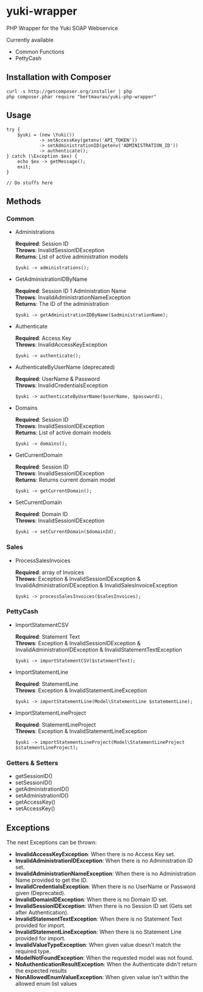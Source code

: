 # yuki-wrapper
PHP Wrapper for the Yuki SOAP Webservice

Currently available
 - Common Functions
 - PettyCash

## Installation with Composer

    curl -s http://getcomposer.org/installer | php
    php composer.phar require "bertmaurau/yuki-php-wrapper"
    
## Usage

    try {
        $yuki = (new \Yuki())
                -> setAccessKey(getenv('API_TOKEN'))
                -> setAdministrationID(getenv('ADMINISTRATION_ID'))
                -> authenticate();
    } catch (\Exception $ex) {
        echo $ex -> getMessage();
        exit;
    }

    // Do stuffs here

## Methods

### Common

 - Administrations
 
   **Required**: Session ID  
   **Throws**: InvalidSessionIDException  
   **Returns**: List of active administration models  
 
       $yuki -> administrations();
       
 - GetAdministrationIDByName
 
   **Required**: Session ID 1 Administration Name  
   **Throws**: InvalidAdministrationNameException  
   **Returns**: The ID of the administration   
 
       $yuki -> getAdministrationIDByName($administrationName);

 - Authenticate 
 
   **Required**: Access Key  
   **Throws**: InvalidAccessKeyException  
 
       $yuki -> authenticate();
 
 - AuthenticateByUserName (deprecated)
 
   **Required**: UserName & Password  
   **Throws**: InvalidCredentialsException  
 
       $yuki -> authenticateByUserName($userName, $password);

 - Domains
 
   **Required**: Session ID  
   **Throws**: InvalidSessionIDException  
   **Returns**: List of active domain models  
 
       $yuki -> domains();

 - GetCurrentDomain
 
   **Required**: Session ID  
   **Throws**: InvalidSessionIDException  
   **Returns**: Returns current domain model    
 
       $yuki -> getCurrentDomain();

 - SetCurrentDomain
 
   **Required**: Domain ID  
   **Throws**: InvalidSessionIDException  
 
       $yuki -> setCurrentDomain($domainId);

### Sales

 - ProcessSalesInvoices
 
   **Required**: array of Invoices  
   **Throws**: Exception & InvalidSessionIDException & InvalidAdministrationIDException & InvalidSalesInvoiceException   
 
       $yuki -> processSalesInvoices($salesInvoices);

### PettyCash

 - ImportStatementCSV
 
   **Required**: Statement Text  
   **Throws**: Exception & InvalidSessionIDException & InvalidAdministrationIDException & InvalidStatementTextException   
 
       $yuki -> importStatementCSV($statementText);
       
 - ImportStatementLine
 
   **Required**: StatementLine  
   **Throws**: Exception & InvalidStatementLineException   
 
       $yuki -> importStatementLine(Model\StatementLine $statementLine);

 - ImportStatementLineProject
 
   **Required**: StatementLineProject  
   **Throws**: Exception & InvalidStatementLineException  
 
       $yuki -> importStatementLineProject(Model\StatementLineProject $statementLineProject);

### Getters & Setters

 - getSessionID() 
 - setSessionID() 
 - getAdministrationID() 
 - setAdministrationID() 
 - getAccessKey() 
 - setAccessKey() 

## Exceptions

The next Exceptions can be thrown:

 - **InvalidAccessKeyException**: When there is no Access Key set.
 - **InvalidAdministrationIDException**: When there is no Administration ID set.
 - **InvalidAdministrationNameException**: When there is no Administration Name provided to get the ID.
 - **InvalidCredentialsException**: When there is no UserName or Password given (Deprecated).
 - **InvalidDomainIDException**: When there is no Domain ID set.
 - **InvalidSessionIDException**: When there is no Session ID set (Gets set after Authentication).
 - **InvalidStatementTextException**: When there is no Statement Text provided for import.
 - **InvalidStatementLineException**: When there is no Statement Line provided for import.
 - **InvalidValueTypeException**: When given value doesn't match the required type.
 - **ModelNotFoundException**: When the requested model was not found.
 - **NoAuthenticationResultException**: When the Authenticate didn't return the expected results  
 - **NonAllowedEnumValueException**: When given value isn't within the allowed enum list values  

